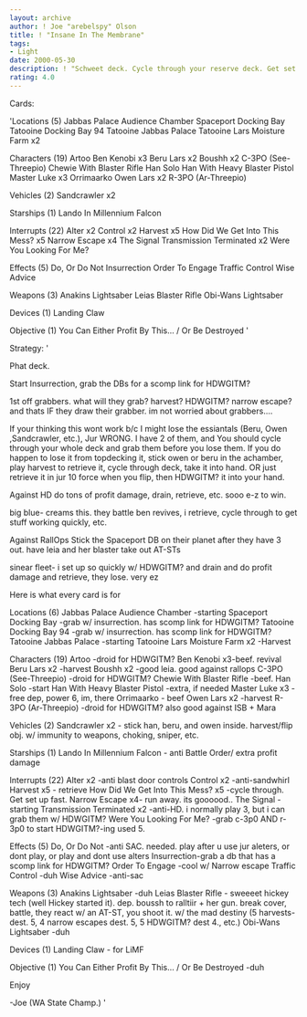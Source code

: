 ```yaml
---
layout: archive
author: ! Joe "arebelspy" Olson
title: ! "Insane In The Membrane"
tags:
- Light
date: 2000-05-30
description: ! "Schweet deck. Cycle through your reserve deck. Get set up quick, drain/profit damage a bunch, retrieve, etc."
rating: 4.0
---
```

Cards: 

'Locations (5)
Jabbas Palace Audience Chamber
Spaceport Docking Bay
Tatooine Docking Bay 94
Tatooine Jabbas Palace
Tatooine Lars Moisture Farm  x2

Characters (19)
Artoo
Ben Kenobi  x3
Beru Lars  x2
Boushh	x2
C-3PO (See-Threepio)
Chewie With Blaster Rifle
Han Solo
Han With Heavy Blaster Pistol
Master Luke  x3
Orrimaarko
Owen Lars  x2
R-3PO (Ar-Threepio)

Vehicles (2)
Sandcrawler  x2

Starships (1)
Lando In Millennium Falcon

Interrupts (22)
Alter  x2
Control  x2
Harvest  x5
How Did We Get Into This Mess?	x5
Narrow Escape  x4
The Signal
Transmission Terminated  x2
Were You Looking For Me?

Effects (5)
Do, Or Do Not
Insurrection
Order To Engage
Traffic Control
Wise Advice

Weapons (3)
Anakins Lightsaber
Leias Blaster Rifle
Obi-Wans Lightsaber

Devices (1)
Landing Claw

Objective (1)
You Can Either Profit By This... / Or Be Destroyed   '

Strategy: '

Phat deck.

Start Insurrection, grab the DBs for a scomp link for HDWGITM?

1st off grabbers. what will they grab? harvest? HDWGITM? narrow escape? and thats IF they draw their grabber. im not worried about grabbers....

If your thinking this wont work b/c I might lose the essiantals (Beru, Owen ,Sandcrawler, etc.), Jur WRONG. I have 2 of them, and You should cycle through your whole deck and grab them before you lose them.	If you do happen to lose it from topdecking it, stick owen or beru in the achamber, play harvest to retrieve it, cycle through deck, take it into hand. OR just retrieve it in jur 10 force when you flip, then HDWGITM? it into your hand.

Against HD do tons of profit damage, drain, retrieve, etc. sooo e-z to win.

big blue- creams this. they battle ben revives, i retrieve, cycle through to get stuff working quickly, etc.

Against RallOps Stick the Spaceport DB on their planet after they have 3 out. have leia and her blaster take out AT-STs

sinear fleet- i set up so quickly w/ HDWGITM? and drain and do profit damage and retrieve, they lose. very ez

Here is what every card is for

Locations (6)
Jabbas Palace Audience Chamber -starting
Spaceport Docking Bay -grab w/ insurrection. has scomp link for HDWGITM?
Tatooine Docking Bay 94 -grab w/ insurrection. has scomp link for HDWGITM?
Tatooine Jabbas Palace -starting
Tatooine Lars Moisture Farm x2 -Harvest

Characters (19)
Artoo -droid for HDWGITM?
Ben Kenobi  x3-beef. revival
Beru Lars x2 -harvest
Boushh	x2 -good leia. good against rallops
C-3PO (See-Threepio) -droid for HDWGITM?
Chewie With Blaster Rifle -beef.
Han Solo -start
Han With Heavy Blaster Pistol -extra, if needed
Master Luke  x3 -free dep, power 6, im, there
Orrimaarko - beef
Owen Lars x2 -harvest
R-3PO (Ar-Threepio) -droid for HDWGITM? also good against ISB + Mara

Vehicles (2)
Sandcrawler x2 - stick han, beru, and owen inside. harvest/flip obj. w/ immunity to weapons, choking, sniper, etc.

Starships (1)
Lando In Millennium Falcon - anti Battle Order/ extra profit damage

Interrupts (22)
Alter  x2 -anti blast door controls
Control  x2 -anti-sandwhirl
Harvest  x5 - retrieve
How Did We Get Into This Mess?	x5 -cycle through. Get set up fast.
Narrow Escape  x4- run away. its goooood..
The Signal -starting
Transmission Terminated  x2 -anti-HD. i normally play 3, but i can grab them w/ HDWGITM?
Were You Looking For Me? -grab c-3p0 AND r-3p0 to start HDWGITM?-ing used 5.

Effects (5)
Do, Or Do Not -anti SAC. needed. play after u use jur aleters, or dont play, or play and dont use alters
Insurrection-grab a db that has a scomp link for HDWGITM?
Order To Engage -cool w/ Narrow escape
Traffic Control -duh
Wise Advice -anti-sac

Weapons (3)
Anakins Lightsaber -duh
Leias Blaster Rifle - sweeeet hickey tech (well Hickey started it). dep. boussh to ralltiir + her gun. break cover, battle, they react w/ an AT-ST, you shoot it. w/ the mad destiny (5 harvests- dest. 5, 4 narrow escapes dest. 5,  5 HDWGITM? dest 4., etc.)
Obi-Wans Lightsaber -duh

Devices (1)
Landing Claw - for LiMF

Objective (1)
You Can Either Profit By This... / Or Be Destroyed -duh

Enjoy

-Joe (WA State Champ.)	'